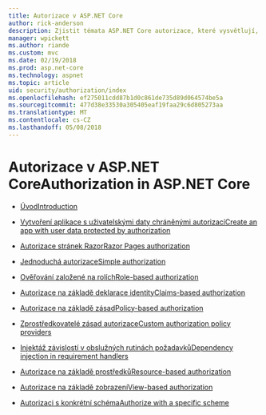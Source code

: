 ```yaml
---
title: Autorizace v ASP.NET Core
author: rick-anderson
description: Zjistit témata ASP.NET Core autorizace, které vysvětlují, jak poskytnout práva a oprávnění pro uživatele aplikace.
manager: wpickett
ms.author: riande
ms.custom: mvc
ms.date: 02/19/2018
ms.prod: asp.net-core
ms.technology: aspnet
ms.topic: article
uid: security/authorization/index
ms.openlocfilehash: ef275011cdd87b1d0c861de735d89d064574be5a
ms.sourcegitcommit: 477d38e33530a305405eaf19faa29c6d805273aa
ms.translationtype: MT
ms.contentlocale: cs-CZ
ms.lasthandoff: 05/08/2018
---
```

# <a name="authorization-in-aspnet-core"></a><span data-ttu-id="b3364-103">Autorizace v ASP.NET Core</span><span class="sxs-lookup"><span data-stu-id="b3364-103">Authorization in ASP.NET Core</span></span>

* [<span data-ttu-id="b3364-104">Úvod</span><span class="sxs-lookup"><span data-stu-id="b3364-104">Introduction</span></span>](xref:security/authorization/introduction)

* [<span data-ttu-id="b3364-105">Vytvoření aplikace s uživatelskými daty chráněnými autorizací</span><span class="sxs-lookup"><span data-stu-id="b3364-105">Create an app with user data protected by authorization</span></span>](xref:security/authorization/secure-data)

* [<span data-ttu-id="b3364-106">Autorizace stránek Razor</span><span class="sxs-lookup"><span data-stu-id="b3364-106">Razor Pages authorization</span></span>](xref:security/authorization/razor-pages-authorization)

* [<span data-ttu-id="b3364-107">Jednoduchá autorizace</span><span class="sxs-lookup"><span data-stu-id="b3364-107">Simple authorization</span></span>](xref:security/authorization/simple)

* [<span data-ttu-id="b3364-108">Ověřování založené na rolích</span><span class="sxs-lookup"><span data-stu-id="b3364-108">Role-based authorization</span></span>](xref:security/authorization/roles)

* [<span data-ttu-id="b3364-109">Autorizace na základě deklarace identity</span><span class="sxs-lookup"><span data-stu-id="b3364-109">Claims-based authorization</span></span>](xref:security/authorization/claims)

* [<span data-ttu-id="b3364-110">Autorizace na základě zásad</span><span class="sxs-lookup"><span data-stu-id="b3364-110">Policy-based authorization</span></span>](xref:security/authorization/policies)

* [<span data-ttu-id="b3364-111">Zprostředkovatelé zásad autorizace</span><span class="sxs-lookup"><span data-stu-id="b3364-111">Custom authorization policy providers</span></span>](xref:security/authorization/iauthorizationpolicyprovider)

* [<span data-ttu-id="b3364-112">Injektáž závislostí v obslužných rutinách požadavků</span><span class="sxs-lookup"><span data-stu-id="b3364-112">Dependency injection in requirement handlers</span></span>](xref:security/authorization/dependencyinjection)

* [<span data-ttu-id="b3364-113">Autorizace na základě prostředků</span><span class="sxs-lookup"><span data-stu-id="b3364-113">Resource-based authorization</span></span>](xref:security/authorization/resourcebased)

* [<span data-ttu-id="b3364-114">Autorizace na základě zobrazení</span><span class="sxs-lookup"><span data-stu-id="b3364-114">View-based authorization</span></span>](xref:security/authorization/views)

* [<span data-ttu-id="b3364-115">Autorizaci s konkrétní schéma</span><span class="sxs-lookup"><span data-stu-id="b3364-115">Authorize with a specific scheme</span></span>](xref:security/authorization/limitingidentitybyscheme)

